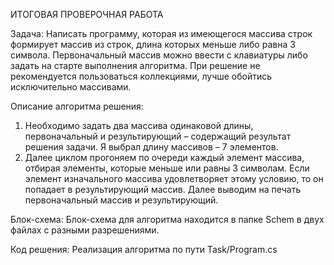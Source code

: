 ИТОГОВАЯ ПРОВЕРОЧНАЯ РАБОТА

Задача: 
Написать программу, которая из имеющегося массива строк формирует массив из строк, длина которых меньше либо равна 3 символа. Первоначальный массив можно ввести с клавиатуры либо задать на старте выполнения алгоритма. При решение не рекомендуется пользоваться коллекциями, лучше обойтись исключительно массивами.

Описание алгоритма решения:
1.	Необходимо задать два массива одинаковой длины, первоначальный и результирующий – содержащий результат решения задачи. Я выбрал длину массивов – 7 элементов.
2.	Далее циклом прогоняем по очереди каждый элемент массива, отбирая элементы, которые меньше или равны 3 символам. Если элемент изначального массива удовлетворяет этому условию, то он попадает в результирующий массив. Далее выводим на печать первоначальный массив и результирующий. 

Блок-схема:
Блок-схема для алгоритма находится в папке Schem в двух файлах с разными разрешениями.

Код решения:
Реализация алгоритма по пути Task/Program.cs
